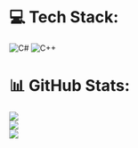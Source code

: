 
# 💻 Tech Stack:
![C#](https://img.shields.io/badge/c%23-%23239120.svg?style=for-the-badge&logo=csharp&logoColor=white) ![C++](https://img.shields.io/badge/c++-%2300599C.svg?style=for-the-badge&logo=c%2B%2B&logoColor=white)
# 📊 GitHub Stats:
![](https://github-readme-stats.vercel.app/api?username=goatedOB&theme=dark&hide_border=false&include_all_commits=false&count_private=false)<br/>
![](https://nirzak-streak-stats.vercel.app/?user=goatedOB&theme=dark&hide_border=false)<br/>
![](https://github-readme-stats.vercel.app/api/top-langs/?username=goatedOB&theme=dark&hide_border=false&include_all_commits=false&count_private=false&layout=compact)

<!-- Proudly created with GPRM ( https://gprm.itsvg.in ) -->
